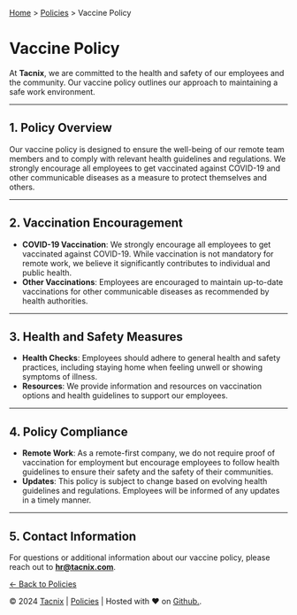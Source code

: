 [Home](https://www.tacnix.com/) > [Policies](https://www.tacnix.com/policies) > Vaccine Policy

# Vaccine Policy

At **Tacnix**, we are committed to the health and safety of our employees and the community. Our vaccine policy outlines our approach to maintaining a safe work environment.

---

## 1. **Policy Overview**

Our vaccine policy is designed to ensure the well-being of our remote team members and to comply with relevant health guidelines and regulations. We strongly encourage all employees to get vaccinated against COVID-19 and other communicable diseases as a measure to protect themselves and others.

---

## 2. **Vaccination Encouragement**

- **COVID-19 Vaccination**: We strongly encourage all employees to get vaccinated against COVID-19. While vaccination is not mandatory for remote work, we believe it significantly contributes to individual and public health.
- **Other Vaccinations**: Employees are encouraged to maintain up-to-date vaccinations for other communicable diseases as recommended by health authorities.

---

## 3. **Health and Safety Measures**

- **Health Checks**: Employees should adhere to general health and safety practices, including staying home when feeling unwell or showing symptoms of illness.
- **Resources**: We provide information and resources on vaccination options and health guidelines to support our employees.

---

## 4. **Policy Compliance**

- **Remote Work**: As a remote-first company, we do not require proof of vaccination for employment but encourage employees to follow health guidelines to ensure their safety and the safety of their communities.
- **Updates**: This policy is subject to change based on evolving health guidelines and regulations. Employees will be informed of any updates in a timely manner.

---

## 5. **Contact Information**

For questions or additional information about our vaccine policy, please reach out to **hr@tacnix.com**.

[← Back to Policies](https://www.tacnix.com/policies)

&copy; 2024 [Tacnix](https://www.tacnix.com) | [Policies](https://www.tacnix.com/policies) | Hosted with &hearts; on <a target="_blank" rel="noopener" href="https://www.github.com" alt="Github">Github.</a>.
